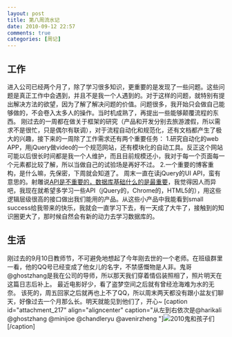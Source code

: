 ```yaml
---
layout: post
title: 第八周流水记
date: 2010-09-12 22:57
comments: true
categories: [周记]
---
```

<h2>工作</h2>
进入公司已经两个月了，除了学习很多知识，更重要的是发现了一些问题。这些问题是真正工作中会遇到，并且不是我一个人遇到的。对于这样的问题，就特别有提出解决方法的欲望，因为了解了解决问题的价值。问题很多，我开始只会做自己能够做的，不会卷入太多人的操作。当时机成熟了，再提出一些能够颠覆流程的东西。
刚过去的一周都在做关于框架的研究（产品和开发分别去旅游渡假，所以需求不是很忙，只是偶尔有联调），对于流程自动化和规范化，还有文档都产生了极大的兴趣，接下来的一周除了工作需求还有两个重要任务：
1.研究自动化的web APP，用jQuery做video的一个规范网站，还有模块化的自动工具。反正这个网站可能以后很长时间都是我一个人维护，而且目前规模还小，我对于每一个页面每一个元素都比较了解，所以当做自己的试验场是再好不过。
2.一个重要的博客重构，是什么嘛，先保密，下周就会知道了。
周末一直在读jQuery的UI API，蛮有意思的。射雕说<a href="http://lifesinger.org/blog/2010/09/what-is-important/">API是不重要的，数据库基础什么的是最重要</a>，我觉得因人而异吧，我现在就希望多学习一些API（jQuery的，Chrome的，HTML5的），用这些逻辑层级很高的接口做出我们能用的产品。从这些小产品中我能看到small success给我带来的快乐，我就会一直学习下去，有一天成了大牛了，接触到的知识圈更大了，那时候自然会有新的动力去学习数据库的。
<h2>生活</h2>
刚过去的9月10日教师节，不可避免地想起了今年刚去世的一个老师。在班级群里一看，他的QQ号已经变成了他女儿的名字，不禁感慨物是人非。鬼哥@ghostzhang是我在公司的导师，所以那天我们穿着情侣装照相了，照片明天在这篇日志后补上。
最近电影好少，看了盗梦空间之后就有曾经沧海难为水的无奈。
该死的，周五回家之后就再也上不了QQ，所以周末两天都没有跟小盆友们聊天，好像过去一个月那么长。明天就能见到他们了，开心~
[caption id="attachment_217" align="aligncenter"  caption="从左到右依次是@harikali @ghostzhang @minijoe @chandleryu @avenirzheng "]<img class="size-full wp-image-217" title="2010鬼和孩子们" src="http://yuguo.us/files/2010/09/2010合照.jpg" alt="2010鬼和孩子们"   />[/caption]
